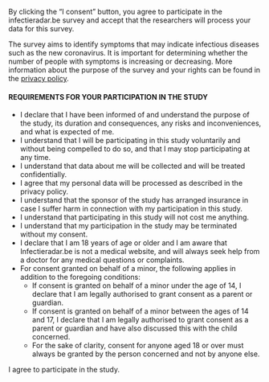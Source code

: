 By clicking the “I consent” button, you agree to participate in the infectieradar.be survey and accept that the researchers will process your data for this survey. 

The survey aims to identify symptoms that may indicate infectious diseases such as the new coronavirus. It is important for determining whether the number of people with symptoms is increasing or decreasing. More information about the purpose of the survey and your rights can be found in the [privacy policy](https://survey.infectieradar.be/privacy).

#### REQUIREMENTS FOR YOUR PARTICIPATION IN THE STUDY

* I declare that I have been informed of and understand the purpose of the study, its duration and consequences, any risks and inconveniences, and what is expected of me.
* I understand that I will be participating in this study voluntarily and without being compelled to do so, and that I may stop participating at any time.
* I understand that data about me will be collected and will be treated confidentially.
* I agree that my personal data will be processed as described in the privacy policy.
* I understand that the sponsor of the study has arranged insurance in case I suffer harm in connection with my participation in this study.
* I understand that participating in this study will not cost me anything.
* I understand that my participation in the study may be terminated without my consent.
* I declare that I am 18 years of age or older and I am aware that Infectieradar.be is not a medical website, and will always seek help from a doctor for any medical questions or complaints.
* For consent granted on behalf of a minor, the following applies in addition to the foregoing conditions:
	 * If consent is granted on behalf of a minor under the age of 14, I declare that I am legally authorised to grant consent as a parent or guardian.
	 * If consent is granted on behalf of a minor between the ages of 14 and 17, I declare that I am legally authorised to grant consent as a parent or guardian and have also discussed this with the child concerned.
	 * For the sake of clarity, consent for anyone aged 18 or over must always be granted by the person concerned and not by anyone else.

I agree to participate in the study.
